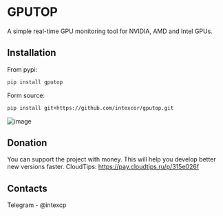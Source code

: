 # GPUTOP

A simple real-time GPU monitoring tool for NVIDIA, AMD and Intel GPUs.

## Installation

From pypi:

```sh
pip install gputop
```

Form source:

```sh
pip install git+https://github.com/intexcor/gputop.git
```

![image](https://github.com/user-attachments/assets/a3eca25c-b64d-4efd-94e2-fb7b3ca1e313)


## Donation
You can support the project with money. This will help you develop better new versions faster.
CloudTips: https://pay.cloudtips.ru/p/315e026f

## Contacts
Telegram - @intexcp
